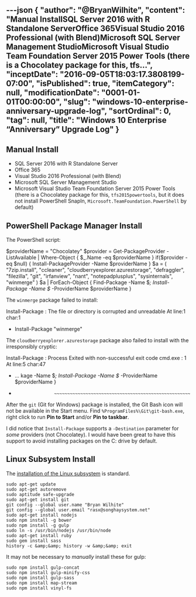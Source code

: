 ---json
{
  "author": "@BryanWilhite",
  "content": "Manual InstallSQL Server 2016 with R Standalone ServerOffice 365Visual Studio 2016 Professional (with Blend)Microsoft SQL Server Management StudioMicrosoft Visual Studio Team Foundation Server 2015 Power Tools (there is a Chocolatey package for this, tfs...",
  "inceptDate": "2016-09-05T18:03:17.3808199-07:00",
  "isPublished": true,
  "itemCategory": null,
  "modificationDate": "0001-01-01T00:00:00",
  "slug": "windows-10-enterprise-anniversary-upgrade-log",
  "sortOrdinal": 0,
  "tag": null,
  "title": "Windows 10 Enterprise “Anniversary” Upgrade Log"
}
---

## Manual Install

*   SQL Server 2016 with R Standalone Server
*   Office 365
*   Visual Studio 2016 Professional (with Blend)
*   Microsoft SQL Server Management Studio
*   Microsoft Visual Studio Team Foundation Server 2015 Power Tools (there is a Chocolatey package for this, `tfs2015powertools`, but it does not install PowerShell SnapIn, `Microsoft.TeamFoundation.PowerShell` by default)

## PowerShell Package Manager Install

The PowerShell script:


$providerName = "Chocolatey"
$provider = Get-PackageProvider -ListAvailable | Where-Object { $_.Name -eq $providerName }
if($provider -eq $null) { Install-PackageProvider -Name $providerName }
$a = (
"7zip.install",
"ccleaner",
"cloudberryexplorer.azurestorage",
"defraggler",
"filezilla",
"git",
"irfanview",
"nant",
"notepadplusplus",
"sysinternals",
"winmerge"
)
$a | ForEach-Object  { Find-Package -Name $_; Install-Package -Name $_ -ProviderName $providerName }
    

The `winmerge` package failed to install:


Install-Package : The file or directory is corrupted and unreadable
At line:1 char:1
+ Install-Package "winmerge"
    

The `cloudberryexplorer.azurestorage` package also failed to install with the irresponsibly cryptic:


Install-Package : Process Exited with non-successful exit code cmd.exe : 1 
At line:5 char:47
+ ... kage -Name $_; Install-Package -Name $_ -ProviderName $providerName }
+                    ~~~~~~~~~~~~~~~~~~~~~~~~~~~~~~~~~~~~~~~~~~~~~~~~~~~~
    

After the `git` (Git for Windows) package is installed, the Git Bash icon will not be available in the Start menu. Find `%ProgramFiles%\Git\git-bash.exe`, right click to run **Pin to Start** and/or **Pin to taskbar**.

I did notice that `Install-Package` supports a `-Destination` parameter for *some* providers (not Chocolatey). I would have been great to have this support to avoid installing packages on the C: drive by default.

## Linux Subsystem Install

The [installation of the Linux subsystem](http://www.howtogeek.com/249966/how-to-install-and-use-the-linux-bash-shell-on-windows-10/) is standard.

```console
sudo apt-get update
sudo apt-get autoremove
sudo aptitude safe-upgrade
sudo apt-get install git
git config --global user.name "Bryan Wilhite"
git config --global user.email "rasx@songhaysystem.net"
sudo apt-get install nodejs
sudo npm install -g bower
sudo npm install -g gulp
sudo ln -s /usr/bin/nodejs /usr/bin/node
sudo apt-get install ruby
sudo gem install sass
history -c &amp;&amp; history -w &amp;&amp; exit
```

It may not be necessary to *manually* install these for gulp:

```console
sudo npm install gulp-concat
sudo npm install gulp-minify-css
sudo npm install gulp-sass
sudo npm install map-stream
sudo npm install vinyl-fs
```
